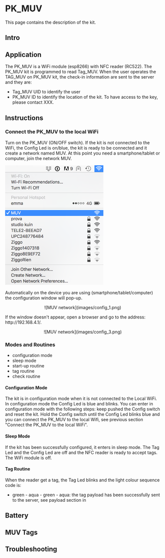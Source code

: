 # PK_MUV

This page contains the description of the kit.

## Intro

## Application
The PK_MUV is a WiFi module (esp8266) with NFC reader (RC522).
The PK_MUV kit is programmed to read Tag_MUV. When the user operates the TAG_MUV on PK_MUV kit, the check-in information are sent to the server and they are:
* Tag_MUV UID to identify the user
* PK_MUV ID to identify the location of the kit.
To have access to the key, please contact XXX.

## Instructions
### Connect the PK_MUV to the local WiFi
Turn on the PK_MUV (ON/OFF switch). If the kit is not connected to the WiFi, the Config Led is on/blue, the kit is ready to be connected and it create a network named MUV.
At this point you need a smartphone/tablet or computer, join the network MUV.

![MUV network](images/config_0.png)


Automatically on the device you are using (smartphone/tablet/computer) the configuration window will pop-up.
<p align="center">
![MUV network](images/config_1.png)</p>
If the window doesn't appear, open a browser and go to the address: http://192.168.4.1/.
<p align="center"> ![MUV network](images/config_3.png) </p>




### Modes and Routines
* configuration mode
* sleep mode
* start-up routine
* tag routine
* check routine

#### Configuration Mode
The kit is in configuration mode when it is not connected to the Local WiFi. In configuration mode the Config Led is blue and blinks.
You can enter in configuration mode with the following steps: keep pushed the Config switch and reset the kit. Hold the Config switch until the Config Led blinks blue and you can connect the PK_MUV to the local Wifi, see previous section "Connect the PK_MUV to the local WiFi".

#### Sleep Mode
If the kit has been successfully configured, it enters in sleep mode.
The Tag Led and the Config Led are off and the NFC reader is ready to accept tags. The WiFi module is off.

#### Tag Routine
When the reader get a tag, the Tag Led blinks and the light colour sequence code is:
* green - aqua - green - aqua: the tag payload has been successfully sent to the server, see payload section in

####

## Battery

## MUV Tags

## Troubleshooting
